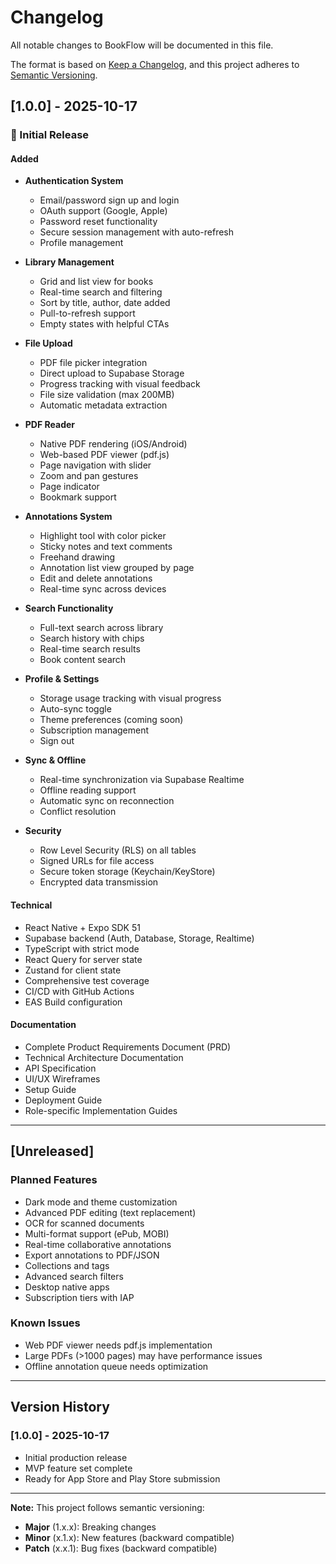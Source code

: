 # Changelog
All notable changes to BookFlow will be documented in this file.

The format is based on [Keep a Changelog](https://keepachangelog.com/en/1.0.0/),
and this project adheres to [Semantic Versioning](https://semver.org/spec/v2.0.0.html).

## [1.0.0] - 2025-10-17

### 🎉 Initial Release

#### Added
- **Authentication System**
  - Email/password sign up and login
  - OAuth support (Google, Apple)
  - Password reset functionality
  - Secure session management with auto-refresh
  - Profile management

- **Library Management**
  - Grid and list view for books
  - Real-time search and filtering
  - Sort by title, author, date added
  - Pull-to-refresh support
  - Empty states with helpful CTAs

- **File Upload**
  - PDF file picker integration
  - Direct upload to Supabase Storage
  - Progress tracking with visual feedback
  - File size validation (max 200MB)
  - Automatic metadata extraction

- **PDF Reader**
  - Native PDF rendering (iOS/Android)
  - Web-based PDF viewer (pdf.js)
  - Page navigation with slider
  - Zoom and pan gestures
  - Page indicator
  - Bookmark support

- **Annotations System**
  - Highlight tool with color picker
  - Sticky notes and text comments
  - Freehand drawing
  - Annotation list view grouped by page
  - Edit and delete annotations
  - Real-time sync across devices

- **Search Functionality**
  - Full-text search across library
  - Search history with chips
  - Real-time search results
  - Book content search

- **Profile & Settings**
  - Storage usage tracking with visual progress
  - Auto-sync toggle
  - Theme preferences (coming soon)
  - Subscription management
  - Sign out

- **Sync & Offline**
  - Real-time synchronization via Supabase Realtime
  - Offline reading support
  - Automatic sync on reconnection
  - Conflict resolution

- **Security**
  - Row Level Security (RLS) on all tables
  - Signed URLs for file access
  - Secure token storage (Keychain/KeyStore)
  - Encrypted data transmission

#### Technical
- React Native + Expo SDK 51
- Supabase backend (Auth, Database, Storage, Realtime)
- TypeScript with strict mode
- React Query for server state
- Zustand for client state
- Comprehensive test coverage
- CI/CD with GitHub Actions
- EAS Build configuration

#### Documentation
- Complete Product Requirements Document (PRD)
- Technical Architecture Documentation
- API Specification
- UI/UX Wireframes
- Setup Guide
- Deployment Guide
- Role-specific Implementation Guides

---

## [Unreleased]

### Planned Features
- Dark mode and theme customization
- Advanced PDF editing (text replacement)
- OCR for scanned documents
- Multi-format support (ePub, MOBI)
- Real-time collaborative annotations
- Export annotations to PDF/JSON
- Collections and tags
- Advanced search filters
- Desktop native apps
- Subscription tiers with IAP

### Known Issues
- Web PDF viewer needs pdf.js implementation
- Large PDFs (>1000 pages) may have performance issues
- Offline annotation queue needs optimization

---

## Version History

### [1.0.0] - 2025-10-17
- Initial production release
- MVP feature set complete
- Ready for App Store and Play Store submission

---

**Note:** This project follows semantic versioning:
- **Major** (1.x.x): Breaking changes
- **Minor** (x.1.x): New features (backward compatible)
- **Patch** (x.x.1): Bug fixes (backward compatible)
